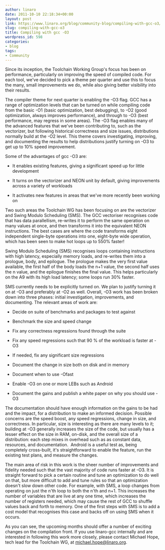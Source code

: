 ```yaml
---
author: linaro
date: 2011-10-10 22:18:34+00:00
layout: post
link: https://www.linaro.org/blog/community-blog/compiling-with-gcc-o3/
slug: compiling-with-gcc-o3
title: Compiling with gcc -O3
wordpress_id: 598
categories:
- blog
tags:
- Community
---
```


Since its inception, the Toolchain Working Group's focus has been on performance, particularly on improving the speed of compiled code. For each tool, we've decided to pick a theme per quarter and use this to focus the many, small improvements we do, while also giving better visibility into their results.

The compiler theme for next quarter is enabling the -O3 flag. GCC has a range of optimization levels that can be turned on while compiling code from the basic -O1 (basic optimization, best debugging), to -O2 (good optimization, always improves performance), and through to -O3 (best performance, may regress in some areas). The -O3 flag enables many of the advanced features that we've been contributing to, such as the vectorizer, but following historical correctness and size issues, distributions normally build at the -O2 level. This theme covers investigating, improving, and documenting the results to help distributions justify turning on -O3 to get up to 10% speed improvement.

Some of the advantages of gcc -O3 are:

  * It enables existing features, giving a significant speed up for little development


  * It turns on the vectorizer and NEON unit by default, giving improvements across a variety of workloads


  * It activates new features in areas that we've more recently been working on


Two such areas the Toolchain WG has been focusing on are the vectorizer and Swing Modulo Scheduling (SMS). The GCC vectoriser recognises code that has data parallellism, re-writes it to perform the same operation on many values at once, and then transforms it into the equivalent NEON instructions. The best cases are where the code transforms eight independent single-byte operations into one, eight-byte wide operation, which has been seen to make hot loops up to 550% faster!

Swing Modulo Scheduling (SMS) recognises loops containing instructions with high latency, especially memory loads, and re-writes them into a prologue, body, and epilogue. The prologue makes the very first value available, the first half of the body loads the n+1 value, the second half uses the n value, and the epilogue finishes the final value. This helps particularly on the A9 with its high load latency; some loops run 30% faster.

SMS currently needs to be explicitly turned on. We plan to justify turning it on at -O3 and preferably at -O2 as well. Overall, -O3 work has been broken down into three phases: initial investigation, improvements, and documenting. The relevant areas of work are:


  * Decide on suite of benchmarks and packages to test against


  * Benchmark the size and speed change


  * Fix any correctness regressions found through the suite


  * Fix any speed regressions such that 90 % of the workload is faster at -O3


  * If needed, fix any significant size regressions


  * Document the change in size both on disk and in memory


  * Document when to use -Ofast


  * Enable -O3 on one or more LEBs such as Android


  * Document the gains and publish a white paper on why you should use -O3


The documentation should have enough information on the gains to be had and the impact, for a distribution to make an informed decision. Possible concerns are the speed boost, any speed regressions, change in size, and correctness. In particular, size is interesting as there are many levels to it; building at -O3 generally increases the size of the code, but usually has a lesser effect on the size in RAM, on-disk, and the overall size of a distribution: each step mixes in overhead such as as constant data, resources, and documentation.  Android is a useful test as, being completely cross-built, it's straightforward to enable the feature, run the existing test plans, and measure the changes.

The main area of risk in this work is the sheer number of improvements and fidelity needed such that the vast majority of code runs faster at -O3. It is straight forward to pick a certain routine and tune an optimization to do well on that, but more difficult to add and tune rules so that an optimization doesn't slow down other code. For example, with SMS, a loop changes from operating on just the n'th loop to both the n'th and n+1. This increases the number of variables that are live at any one time, which increases the number of registers needed, which may cause the rest of GCC to shuffle values back and forth to memory. One of the first steps with SMS is to add a cost model that recognises this case and backs off on using SMS when it occurs.

As you can see, the upcoming months should offer a number of exciting changes on the compilation front. If you use linaro-gcc internally and are interested in following this work more closely, please contact Michael Hope, tech lead for the Toolchain WG, at michael.hope@linaro.org.
